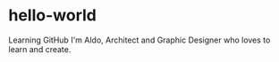 # hello-world
Learning GitHub
I'm Aldo, Architect and Graphic Designer who loves to learn and create.
